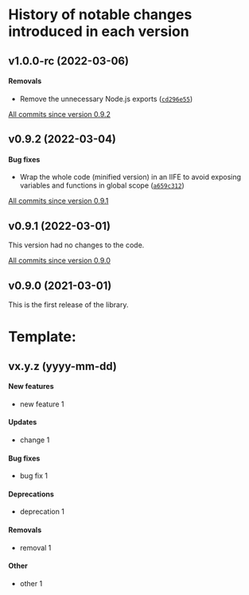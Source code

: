 # History of notable changes introduced in each version

## v1.0.0-rc (2022-03-06)
#### Removals
  - Remove the unnecessary Node.js exports ([`cd296e55`](https://github.com/mahozad/theme-switch/commit/cd296e55))

[All commits since version 0.9.2](https://github.com/mahozad/theme-switch/compare/v0.9.2...v1.0.0-rc)

## v0.9.2 (2022-03-04)
#### Bug fixes
  - Wrap the whole code (minified version) in an IIFE to avoid exposing variables and functions in global scope ([`a659c312`](https://github.com/mahozad/theme-switch/commit/a659c312))

[All commits since version 0.9.1](https://github.com/mahozad/theme-switch/compare/v0.9.1...v0.9.2)

## v0.9.1 (2022-03-01)
This version had no changes to the code.

[All commits since version 0.9.0](https://github.com/mahozad/theme-switch/compare/v0.9.0...v0.9.1)

## v0.9.0 (2021-03-01)
This is the first release of the library.


[comment]: <> (NOTE: Be aware that modifying the format of this file might impact the script that makes the body of GitHub releases)


# Template:
## vx.y.z (yyyy-mm-dd)
#### New features
  - new feature 1
#### Updates
  - change 1
#### Bug fixes
  - bug fix 1
#### Deprecations
  - deprecation 1
#### Removals
  - removal 1
#### Other
  - other 1
